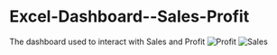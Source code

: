 # Excel-Dashboard--Sales-Profit
The dashboard used to interact with Sales and Profit
![Profit](https://user-images.githubusercontent.com/34594831/221352090-65c6f2d4-b8d1-4fae-a05a-6911b464acb8.JPG)
![Sales](https://user-images.githubusercontent.com/34594831/221352093-58ed0afa-c01a-4960-961a-2e4b970d390f.JPG)
